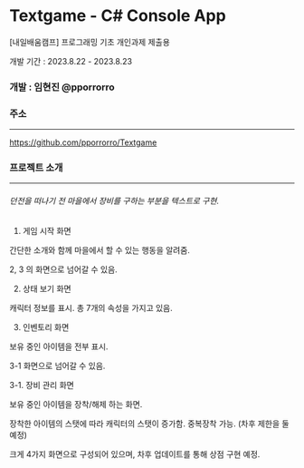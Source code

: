 
# Textgame - C# Console App


[내일배움캠프] 프로그래밍 기초 개인과제 제출용

개발 기간 : 2023.8.22 - 2023.8.23


### 개발 : 임현진 @pporrorro


### 주소
---------------------------------
https://github.com/pporrorro/Textgame




### 프로젝트 소개
---------------------------------


###### 던전을 떠나기 전 마을에서 장비를 구하는 부분을 텍스트로 구현.


1. 게임 시작 화면

간단한 소개와 함께 마을에서 할 수 있는 행동을 알려줌.

2, 3 의 화면으로 넘어갈 수 있음.


2. 상태 보기 화면

캐릭터 정보를 표시. 총 7개의 속성을 가지고 있음.


3. 인벤토리 화면

보유 중인 아이템을 전부 표시.

3-1 화면으로 넘어갈 수 있음.


3-1. 장비 관리 화면

보유 중인 아이템을 장착/해제 하는 화면.

장착한 아이템의 스탯에 따라 캐릭터의 스탯이 증가함. 중복장착 가능. (차후 제한을 둘 예정)


크게 4가지 화면으로 구성되어 있으며, 차후 업데이트를 통해 상점 구현 예정.
